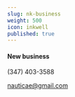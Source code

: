 ```yaml
---
slug: nk-business
weight: 500
icon: inkwell
published: true
---
```

#### New business

(347) 403-3588

[nauticae@gmail.com](mailto:nauticae@gmail.com)
